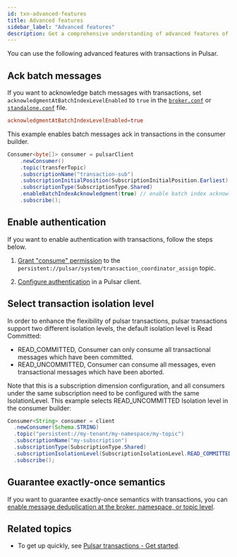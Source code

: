 ```yaml
---
id: txn-advanced-features
title: Advanced features
sidebar_label: "Advanced features"
description: Get a comprehensive understanding of advanced features of transactions in Pulsar.
---
```


You can use the following advanced features with transactions in Pulsar.

## Ack batch messages

If you want to acknowledge batch messages with transactions, set `acknowledgmentAtBatchIndexLevelEnabled` to `true` in the [`broker.conf`](https://github.com/apache/pulsar/blob/master/conf/broker.conf) or [`standalone.conf`](https://github.com/apache/pulsar/blob/master/conf/standalone.conf) file.


```conf
acknowledgmentAtBatchIndexLevelEnabled=true
```

This example enables batch messages ack in transactions in the consumer builder.

```java
Consumer<byte[]> consumer = pulsarClient
    .newConsumer()
    .topic(transferTopic)
    .subscriptionName("transaction-sub")
    .subscriptionInitialPosition(SubscriptionInitialPosition.Earliest)
    .subscriptionType(SubscriptionType.Shared)
    .enableBatchIndexAcknowledgment(true) // enable batch index acknowledgment
    .subscribe();
```

## Enable authentication

If you want to enable authentication with transactions, follow the steps below.

1. [Grant "consume" permission](admin-api-topics.md#grant-permission) to the `persistent://pulsar/system/transaction_coordinator_assign` topic.

2. [Configure authentication](security-overview/#authentication) in a Pulsar client.

## Select transaction isolation level

In order to enhance the flexibility of pulsar transactions, pulsar transactions support two different isolation levels, the default isolation level is Read Committed:
- READ_COMMITTED, Consumer can only consume all transactional messages which have been committed.
- READ_UNCOMMITTED, Consumer can consume all messages, even transactional messages which have been aborted.

Note that this is a subscription dimension configuration, and all consumers under the same subscription need to be configured with the same IsolationLevel.
This example selects READ_UNCOMMITTED Isolation level in the consumer builder:

```java
Consumer<String> consumer = client
  .newConsumer(Schema.STRING)
  .topic("persistent://my-tenant/my-namespace/my-topic")
  .subscriptionName("my-subscription")
  .subscriptionType(SubscriptionType.Shared)
  .subscriptionIsolationLevel(SubscriptionIsolationLevel.READ_COMMITTED) // Adding the isolation level configuration
  .subscribe();
```

## Guarantee exactly-once semantics

If you want to guarantee exactly-once semantics with transactions, you can [enable message deduplication at the broker, namespace, or topic level](cookbooks-deduplication.md#enable-message-deduplication-at-namespace-or-topic-level).

## Related topics

- To get up quickly, see [Pulsar transactions - Get started](txn-use.md).
